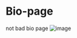 # Bio-page
not bad bio page
![image](https://github.com/user-attachments/assets/4ec48b32-cd24-45f2-8b57-9e7a5ae72c89)
